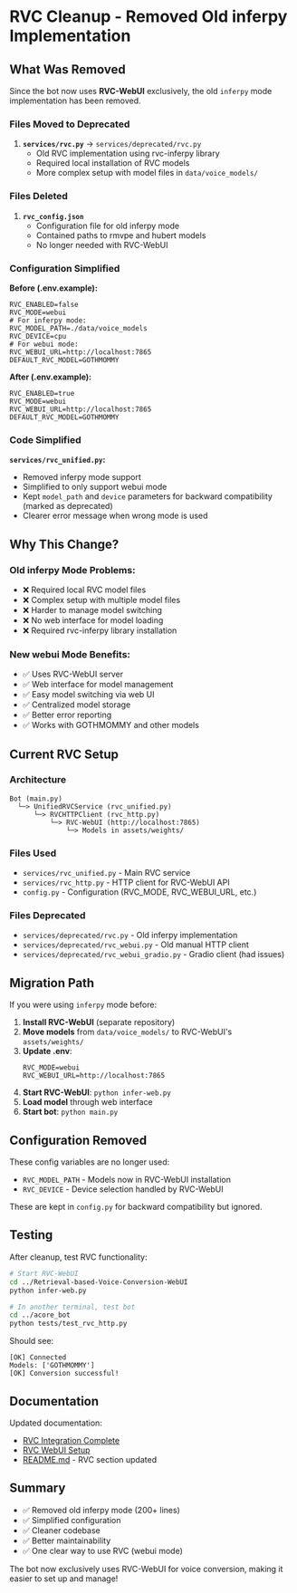# RVC Cleanup - Removed Old inferpy Implementation

## What Was Removed

Since the bot now uses **RVC-WebUI** exclusively, the old `inferpy` mode implementation has been removed.

### Files Moved to Deprecated

1. **`services/rvc.py`** → `services/deprecated/rvc.py`
   - Old RVC implementation using rvc-inferpy library
   - Required local installation of RVC models
   - More complex setup with model files in `data/voice_models/`

### Files Deleted

1. **`rvc_config.json`**
   - Configuration file for old inferpy mode
   - Contained paths to rmvpe and hubert models
   - No longer needed with RVC-WebUI

### Configuration Simplified

**Before (.env.example):**
```env
RVC_ENABLED=false
RVC_MODE=webui
# For inferpy mode:
RVC_MODEL_PATH=./data/voice_models
RVC_DEVICE=cpu
# For webui mode:
RVC_WEBUI_URL=http://localhost:7865
DEFAULT_RVC_MODEL=GOTHMOMMY
```

**After (.env.example):**
```env
RVC_ENABLED=true
RVC_MODE=webui
RVC_WEBUI_URL=http://localhost:7865
DEFAULT_RVC_MODEL=GOTHMOMMY
```

### Code Simplified

**`services/rvc_unified.py`:**
- Removed inferpy mode support
- Simplified to only support webui mode
- Kept `model_path` and `device` parameters for backward compatibility (marked as deprecated)
- Clearer error message when wrong mode is used

## Why This Change?

### Old inferpy Mode Problems:
- ❌ Required local RVC model files
- ❌ Complex setup with multiple model files
- ❌ Harder to manage model switching
- ❌ No web interface for model loading
- ❌ Required rvc-inferpy library installation

### New webui Mode Benefits:
- ✅ Uses RVC-WebUI server
- ✅ Web interface for model management
- ✅ Easy model switching via web UI
- ✅ Centralized model storage
- ✅ Better error reporting
- ✅ Works with GOTHMOMMY and other models

## Current RVC Setup

### Architecture
```
Bot (main.py)
  └─> UnifiedRVCService (rvc_unified.py)
      └─> RVCHTTPClient (rvc_http.py)
          └─> RVC-WebUI (http://localhost:7865)
              └─> Models in assets/weights/
```

### Files Used
- `services/rvc_unified.py` - Main RVC service
- `services/rvc_http.py` - HTTP client for RVC-WebUI API
- `config.py` - Configuration (RVC_MODE, RVC_WEBUI_URL, etc.)

### Files Deprecated
- `services/deprecated/rvc.py` - Old inferpy implementation
- `services/deprecated/rvc_webui.py` - Old manual HTTP client
- `services/deprecated/rvc_webui_gradio.py` - Gradio client (had issues)

## Migration Path

If you were using `inferpy` mode before:

1. **Install RVC-WebUI** (separate repository)
2. **Move models** from `data/voice_models/` to RVC-WebUI's `assets/weights/`
3. **Update .env**:
   ```env
   RVC_MODE=webui
   RVC_WEBUI_URL=http://localhost:7865
   ```
4. **Start RVC-WebUI**: `python infer-web.py`
5. **Load model** through web interface
6. **Start bot**: `python main.py`

## Configuration Removed

These config variables are no longer used:
- `RVC_MODEL_PATH` - Models now in RVC-WebUI installation
- `RVC_DEVICE` - Device selection handled by RVC-WebUI

These are kept in `config.py` for backward compatibility but ignored.

## Testing

After cleanup, test RVC functionality:
```bash
# Start RVC-WebUI
cd ../Retrieval-based-Voice-Conversion-WebUI
python infer-web.py

# In another terminal, test bot
cd ../acore_bot
python tests/test_rvc_http.py
```

Should see:
```
[OK] Connected
Models: ['GOTHMOMMY']
[OK] Conversion successful!
```

## Documentation

Updated documentation:
- [RVC Integration Complete](docs/setup/RVC_INTEGRATION_COMPLETE.md)
- [RVC WebUI Setup](docs/setup/RVC_WEBUI_SETUP.md)
- [README.md](README.md) - RVC section updated

## Summary

- ✅ Removed old inferpy mode (200+ lines)
- ✅ Simplified configuration
- ✅ Cleaner codebase
- ✅ Better maintainability
- ✅ One clear way to use RVC (webui mode)

The bot now exclusively uses RVC-WebUI for voice conversion, making it easier to set up and manage!

